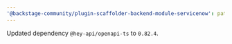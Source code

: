 ```yaml
---
'@backstage-community/plugin-scaffolder-backend-module-servicenow': patch
---
```


Updated dependency `@hey-api/openapi-ts` to `0.82.4`.
